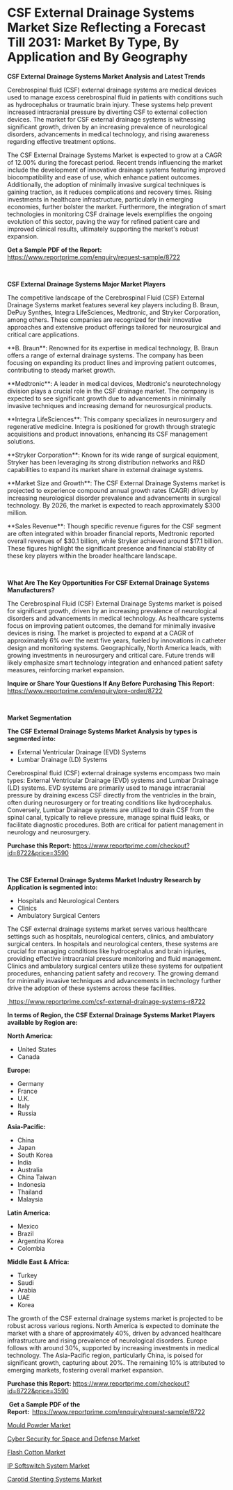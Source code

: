 <p><h1>CSF External Drainage Systems Market Size Reflecting a Forecast Till 2031: Market By Type, By Application and By Geography</h1></p><p><strong>CSF External Drainage Systems Market Analysis and Latest Trends</strong></p>
<p><p>Cerebrospinal fluid (CSF) external drainage systems are medical devices used to manage excess cerebrospinal fluid in patients with conditions such as hydrocephalus or traumatic brain injury. These systems help prevent increased intracranial pressure by diverting CSF to external collection devices. The market for CSF external drainage systems is witnessing significant growth, driven by an increasing prevalence of neurological disorders, advancements in medical technology, and rising awareness regarding effective treatment options.</p><p>The CSF External Drainage Systems Market is expected to grow at a CAGR of 12.00% during the forecast period. Recent trends influencing the market include the development of innovative drainage systems featuring improved biocompatibility and ease of use, which enhance patient outcomes. Additionally, the adoption of minimally invasive surgical techniques is gaining traction, as it reduces complications and recovery times. Rising investments in healthcare infrastructure, particularly in emerging economies, further bolster the market. Furthermore, the integration of smart technologies in monitoring CSF drainage levels exemplifies the ongoing evolution of this sector, paving the way for refined patient care and improved clinical results, ultimately supporting the market's robust expansion.</p></p>
<p><strong>Get a Sample PDF of the Report:&nbsp;</strong> <a href="https://www.reportprime.com/enquiry/request-sample/8722?utm_campaign=104&utm_medium=2&utm_source=Github&utm_content=ia&utm_term=28112024&utm_id=csf-external-drainage-systems">https://www.reportprime.com/enquiry/request-sample/8722</a></p>
<p>&nbsp;</p>
<p><strong>CSF External Drainage Systems Major Market Players</strong></p>
<p><p>The competitive landscape of the Cerebrospinal Fluid (CSF) External Drainage Systems market features several key players including B. Braun, DePuy Synthes, Integra LifeSciences, Medtronic, and Stryker Corporation, among others. These companies are recognized for their innovative approaches and extensive product offerings tailored for neurosurgical and critical care applications.</p><p>**B. Braun**: Renowned for its expertise in medical technology, B. Braun offers a range of external drainage systems. The company has been focusing on expanding its product lines and improving patient outcomes, contributing to steady market growth.</p><p>**Medtronic**: A leader in medical devices, Medtronic's neurotechnology division plays a crucial role in the CSF drainage market. The company is expected to see significant growth due to advancements in minimally invasive techniques and increasing demand for neurosurgical products.</p><p>**Integra LifeSciences**: This company specializes in neurosurgery and regenerative medicine. Integra is positioned for growth through strategic acquisitions and product innovations, enhancing its CSF management solutions.</p><p>**Stryker Corporation**: Known for its wide range of surgical equipment, Stryker has been leveraging its strong distribution networks and R&D capabilities to expand its market share in external drainage systems.</p><p>**Market Size and Growth**: The CSF External Drainage Systems market is projected to experience compound annual growth rates (CAGR) driven by increasing neurological disorder prevalence and advancements in surgical technology. By 2026, the market is expected to reach approximately $300 million.</p><p>**Sales Revenue**: Though specific revenue figures for the CSF segment are often integrated within broader financial reports, Medtronic reported overall revenues of $30.1 billion, while Stryker achieved around $17.1 billion. These figures highlight the significant presence and financial stability of these key players within the broader healthcare landscape.</p></p>
<p>&nbsp;</p>
<p><strong>What Are The Key Opportunities For CSF External Drainage Systems Manufacturers?</strong></p>
<p><p>The Cerebrospinal Fluid (CSF) External Drainage Systems market is poised for significant growth, driven by an increasing prevalence of neurological disorders and advancements in medical technology. As healthcare systems focus on improving patient outcomes, the demand for minimally invasive devices is rising. The market is projected to expand at a CAGR of approximately 6% over the next five years, fueled by innovations in catheter design and monitoring systems. Geographically, North America leads, with growing investments in neurosurgery and critical care. Future trends will likely emphasize smart technology integration and enhanced patient safety measures, reinforcing market expansion.</p></p>
<p><strong>Inquire or Share Your Questions If Any Before Purchasing This Report:</strong> <a href="https://www.reportprime.com/enquiry/pre-order/8722?utm_campaign=104&utm_medium=2&utm_source=Github&utm_content=ia&utm_term=28112024&utm_id=csf-external-drainage-systems">https://www.reportprime.com/enquiry/pre-order/8722</a></p>
<p>&nbsp;</p>
<p><strong>Market Segmentation</strong></p>
<p><strong>The CSF External Drainage Systems Market Analysis by types is segmented into:</strong></p>
<p><ul><li>External Ventricular Drainage (EVD) Systems</li><li>Lumbar Drainage (LD) Systems</li></ul></p>
<p><p>Cerebrospinal fluid (CSF) external drainage systems encompass two main types: External Ventricular Drainage (EVD) systems and Lumbar Drainage (LD) systems. EVD systems are primarily used to manage intracranial pressure by draining excess CSF directly from the ventricles in the brain, often during neurosurgery or for treating conditions like hydrocephalus. Conversely, Lumbar Drainage systems are utilized to drain CSF from the spinal canal, typically to relieve pressure, manage spinal fluid leaks, or facilitate diagnostic procedures. Both are critical for patient management in neurology and neurosurgery.</p></p>
<p><strong>Purchase this Report:&nbsp;</strong><a href="https://www.reportprime.com/checkout?id=8722&price=3590&utm_campaign=104&utm_medium=2&utm_source=Github&utm_content=ia&utm_term=28112024&utm_id=csf-external-drainage-systems">https://www.reportprime.com/checkout?id=8722&price=3590</a></p>
<p>&nbsp;</p>
<p><strong>The CSF External Drainage Systems Market Industry Research by Application is segmented into:</strong></p>
<p><ul><li>Hospitals and Neurological Centers</li><li>Clinics</li><li>Ambulatory Surgical Centers</li></ul></p>
<p><p>The CSF external drainage systems market serves various healthcare settings such as hospitals, neurological centers, clinics, and ambulatory surgical centers. In hospitals and neurological centers, these systems are crucial for managing conditions like hydrocephalus and brain injuries, providing effective intracranial pressure monitoring and fluid management. Clinics and ambulatory surgical centers utilize these systems for outpatient procedures, enhancing patient safety and recovery. The growing demand for minimally invasive techniques and advancements in technology further drive the adoption of these systems across these facilities.</p></p>
<p><a href="https://www.reportprime.com/csf-external-drainage-systems-r8722?utm_campaign=104&utm_medium=2&utm_source=Github&utm_content=ia&utm_term=28112024&utm_id=csf-external-drainage-systems">&nbsp;https://www.reportprime.com/csf-external-drainage-systems-r8722</a></p>
<p><strong>In terms of Region, the CSF External Drainage Systems Market Players available by Region are:</strong></p>
<p>
    <p> <strong> North America: </strong>
        <ul>
            <li>United States</li>
            <li>Canada</li>
        </ul>
        </p> 
    <p> <strong> Europe: </strong>
        <ul>
            <li>Germany</li>
            <li>France</li>
            <li>U.K.</li>
            <li>Italy</li>
            <li>Russia</li>
        </ul>
        </p> 
    <p> <strong> Asia-Pacific: </strong>
        <ul>
            <li>China</li>
            <li>Japan</li>
            <li>South Korea</li>
            <li>India</li>
            <li>Australia</li>
            <li>China Taiwan</li>
            <li>Indonesia</li>
            <li>Thailand</li>
            <li>Malaysia</li>
        </ul>
        </p> 
    <p> <strong> Latin America: </strong>
        <ul>
            <li>Mexico</li>
            <li>Brazil</li>
            <li>Argentina Korea</li>
            <li>Colombia</li>
        </ul>
        </p> 
    <p> <strong> Middle East & Africa: </strong>
        <ul>
            <li>Turkey</li>
            <li>Saudi</li>
            <li>Arabia</li>
            <li>UAE</li>
            <li>Korea</li>
        </ul>
    </p>
    </p>
<p><p>The growth of the CSF external drainage systems market is projected to be robust across various regions. North America is expected to dominate the market with a share of approximately 40%, driven by advanced healthcare infrastructure and rising prevalence of neurological disorders. Europe follows with around 30%, supported by increasing investments in medical technology. The Asia-Pacific region, particularly China, is poised for significant growth, capturing about 20%. The remaining 10% is attributed to emerging markets, fostering overall market expansion.</p></p>
<p><strong>Purchase this Report: </strong><a href="https://www.reportprime.com/checkout?id=8722&price=3590&utm_campaign=104&utm_medium=2&utm_source=Github&utm_content=ia&utm_term=28112024&utm_id=csf-external-drainage-systems">https://www.reportprime.com/checkout?id=8722&price=3590</a></p>
<p>&nbsp;<strong>Get a Sample PDF of the Report:&nbsp;&nbsp;</strong><a href="https://www.reportprime.com/enquiry/request-sample/8722?utm_campaign=104&utm_medium=2&utm_source=Github&utm_content=ia&utm_term=28112024&utm_id=csf-external-drainage-systems">https://www.reportprime.com/enquiry/request-sample/8722</a></p>
<p><strong></strong></p>
<p><p><a href="https://www.linkedin.com/pulse/mould-powder-market-size-growth-trends-statistics-forecasts-mlsne?utm_campaign=104&utm_medium=2&utm_source=Github&utm_content=ia&utm_term=28112024&utm_id=csf-external-drainage-systems">Mould Powder Market</a></p><p><a href="https://issuu.com/reportprime-2/docs/cyber-security-for-space-and-defens_d3022569f974ee?utm_campaign=104&utm_medium=2&utm_source=Github&utm_content=ia&utm_term=28112024&utm_id=csf-external-drainage-systems">Cyber Security for Space and Defense Market</a></p><p><a href="https://www.linkedin.com/pulse/flash-cotton-market-innovations-trends-comprehensive-study-v4hfe?utm_campaign=104&utm_medium=2&utm_source=Github&utm_content=ia&utm_term=28112024&utm_id=csf-external-drainage-systems">Flash Cotton Market</a></p><p><a href="https://issuu.com/reportprime-2/docs/ip-softswitch-system-market-size-20_c24fb578fc1059?utm_campaign=104&utm_medium=2&utm_source=Github&utm_content=ia&utm_term=28112024&utm_id=csf-external-drainage-systems">IP Softswitch System Market</a></p><p><a href="https://github.com/borgmrikki329/Market-Research-Report-List-1/blob/main/carotid-stenting-systems-market.md?utm_campaign=104&utm_medium=2&utm_source=Github&utm_content=ia&utm_term=28112024&utm_id=csf-external-drainage-systems">Carotid Stenting Systems Market</a></p></p>